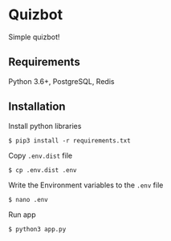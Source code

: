 # Quizbot
Simple quizbot!

## Requirements
Python 3.6+, PostgreSQL, Redis

## Installation
Install python libraries
```shell
$ pip3 install -r requirements.txt
```

Copy `.env.dist` file
```shell
$ cp .env.dist .env
```
Write the Environment variables to the `.env` file
```shell
$ nano .env
```

Run app
```shell
$ python3 app.py
```
